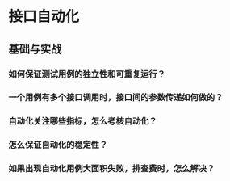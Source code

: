 

# 接口自动化

## 基础与实战

### 如何保证测试用例的独立性和可重复运行？

### 一个用例有多个接口调用时，接口间的参数传递如何做的？

### 自动化关注哪些指标，怎么考核自动化？


### 怎么保证自动化的稳定性？

### 如果出现自动化用例大面积失败，排查费时，怎么解决？